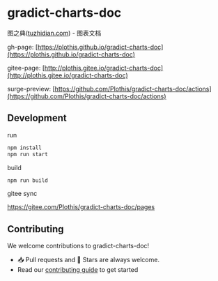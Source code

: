 # gradict-charts-doc
图之典([tuzhidian.com](http://tuzhidian.com/)) - 图表文档

gh-page: [https://plothis.github.io/gradict-charts-doc](https://plothis.github.io/gradict-charts-doc)

gitee-page: [http://plothis.gitee.io/gradict-charts-doc](http://plothis.gitee.io/gradict-charts-doc) 

surge-preview: [https://github.com/Plothis/gradict-charts-doc/actions](https://github.com/Plothis/gradict-charts-doc/actions)


## Development

run 
```bash
npm install
npm run start
```

build 
```bash
npm run build
```

gitee sync

https://gitee.com/Plothis/gradict-charts-doc/pages

## Contributing

We welcome contributions to gradict-charts-doc!

- 📥 Pull requests and 🌟 Stars are always welcome.
- Read our [contributing guide](./CONTRIBUTING.md) to get started